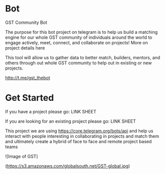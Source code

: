 # Bot
GST Community Bot

The purpose for this bot project on telegram is to help us build a matching engine for our whole GST community of individuals around the world to engage actively, meet, connect, and collaborate on projects! More on project details here

This tool will allow us to gather data to better match, builders, mentors, and others through out whole GST community to help out in existing or new projects.

http://t.me/gst_thebot 

# Get Started
If you have a project please go:
LINK SHEET

If you are looking for an existing project please go:
LINK SHEET

This project we are using https://core.telegram.org/bots/api
and help us interact with people interesting in collaborating in projects and match them and ultimately create a hybrid of face to face and remote project based teams


![Image of GST]

(https://s3.amazonaws.com/globalsouth.net/GST-global.jpg)
